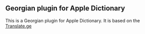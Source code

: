 ## Georgian plugin for Apple Dictionary
This is a Georgian plugin for Apple Dictionary. It is based on the [Translate.ge](https://translate.ge)
